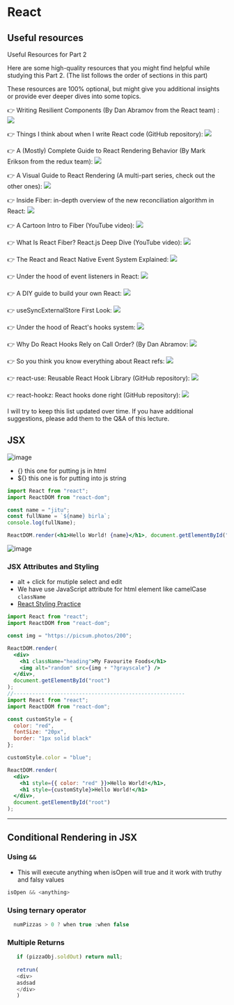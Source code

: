 # React
## Useful resources
Useful Resources for Part 2

Here are some high-quality resources that you might find helpful while studying this Part 2. (The list follows the order of sections in this part)

These resources are 100% optional, but might give you additional insights or provide ever deeper dives into some topics.

👉 Writing Resilient Components (By Dan Abramov from the React team) : ![](https://overreacted.io/writing-resilient-components/?ref=jonas.io)

👉 Things I think about when I write React code (GitHub repository):  ![](https://github.com/mithi/react-philosophies?ref=jonas.io)

👉 A (Mostly) Complete Guide to React Rendering Behavior (By Mark Erikson from the redux team):  ![](https://blog.isquaredsoftware.com/2020/05/blogged-answers-a-mostly-complete-guide-to-react-rendering-behavior/?ref=jonas.io)

👉 A Visual Guide to React Rendering (A multi-part series, check out the other ones):  ![](https://alexsidorenko.com/blog/react-render-always-rerenders/?ref=jonas.io)

👉 Inside Fiber: in-depth overview of the new reconciliation algorithm in React:  ![](https://indepth.dev/posts/1008/inside-fiber-in-depth-overview-of-the-new-reconciliation-algorithm-in-react?ref=jonas.io)

👉 A Cartoon Intro to Fiber (YouTube video):  ![](https://www.youtube.com/watch?v=ZCuYPiUIONs?ref=jonas.io)

👉 What Is React Fiber? React.js Deep Dive (YouTube video):  ![](https://www.youtube.com/watch?v=0ympFIwQFJw?ref=jonas.io)

👉 The React and React Native Event System Explained:  ![](https://levelup.gitconnected.com/how-exactly-does-react-handles-events-71e8b5e359f2?ref=jonas.io)

👉 Under the hood of event listeners in React:  ![](https://overreacted.io/writing-resilient-components/?ref=jonas.io) 

👉 A DIY guide to build your own React:  ![](https://gist.github.com/romain-trotard/76313af8170809970daa7ff9d87b0dd5?ref=jonas.io)

👉 useSyncExternalStore First Look:  ![](https://overreacted.io/writing-resilient-components/?ref=jonas.io)

👉 Under the hood of React's hooks system:  ![](https://overreacted.io/writing-resilient-components/?ref=jonas.io)

👉 Why Do React Hooks Rely on Call Order? (By Dan Abramov:  ![](https://overreacted.io/writing-resilient-components/?ref=jonas.io)

👉 So you think you know everything about React refs:  ![](https://overreacted.io/writing-resilient-components/?ref=jonas.io)

👉 react-use: Reusable React Hook Library (GitHub repository):  ![](https://overreacted.io/writing-resilient-components/?ref=jonas.io)

👉 react-hookz: React hooks done right (GitHub repository):  ![](https://overreacted.io/writing-resilient-components/?ref=jonas.io)


I will try to keep this list updated over time. If you have additional suggestions, please add them to the Q&A of this lecture.

## JSX
![image](https://github.com/jdbirla/jd-dev-notes/assets/69948118/4ec16f61-f3fd-461b-8d4c-e4832fc232c0)
- {} this one for putting js in html
- ${} this one is for putting into js string 
```jsx
import React from "react";
import ReactDOM from "react-dom";

const name = "jitu";
const fullName = `${name} birla`;
console.log(fullName);

ReactDOM.render(<h1>Hello World! {name}</h1>, document.getElementById("root"));

```
![image](https://github.com/jdbirla/jd-dev-notes/assets/69948118/5ae77c9b-b917-46ba-9416-ddd2917fef65)

### JSX Attributes and Styling
- alt + click for mutiple select and edit
- We have use JavaScript attribute for html element like camelCase `className`
- [React Styling Practice ](https://codesandbox.io/s/react-styling-practice-completed-forked-9cwg0n)

```jsx
import React from "react";
import ReactDOM from "react-dom";

const img = "https://picsum.photos/200";

ReactDOM.render(
  <div>
    <h1 className="heading">My Favourite Foods</h1>
    <img alt="random" src={img + "?grayscale"} />
  </div>,
  document.getElementById("root")
);
//-------------------------------------------------------
import React from "react";
import ReactDOM from "react-dom";

const customStyle = {
  color: "red",
  fontSize: "20px",
  border: "1px solid black"
};

customStyle.color = "blue";

ReactDOM.render(
  <div>
    <h1 style={{ color: "red" }}>Hello World!</h1>,
    <h1 style={customStyle}>Hello World!</h1>
  </div>,
  document.getElementById("root")
);

```
---
## Conditional Rendering in JSX
### Using `&&`
- This will execute anything when isOpen will true and it work with truthy and falsy values
```js
isOpen && <anything>
```

### Using ternary operator
```js
  numPizzas > 0 ? when true :when false
```
### Multiple Returns
```js
   if (pizzaObj.soldOut) return null;
   
   retrun(
   <div>
   asdsad
   </div>
   )

```



